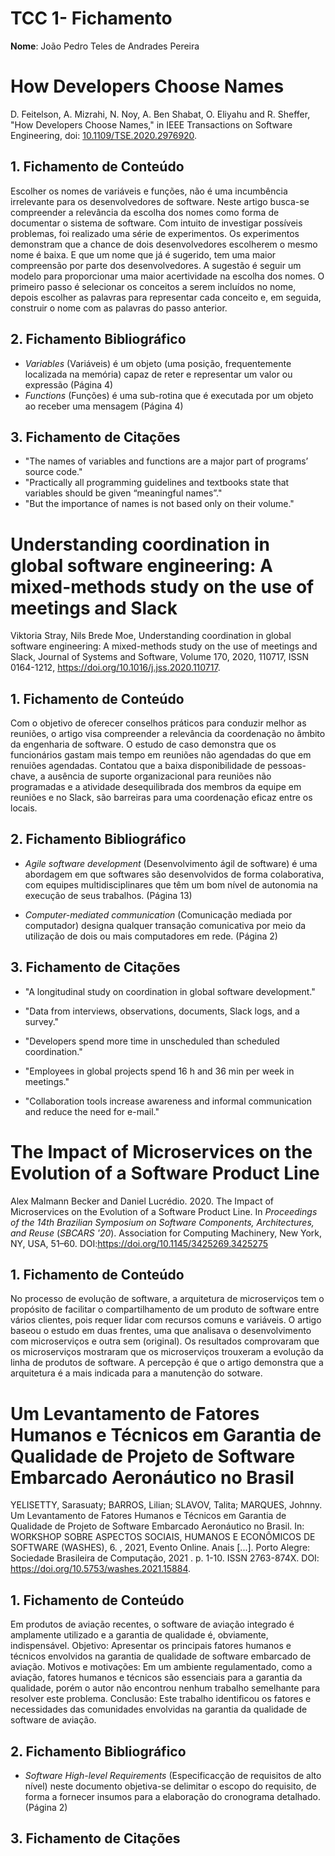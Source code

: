 # TCC 1- Fichamento
**Nome**: João Pedro Teles de Andrades Pereira

# How Developers Choose Names

D. Feitelson, A. Mizrahi, N. Noy, A. Ben Shabat, O. Eliyahu and R. Sheffer, "How Developers Choose Names," in IEEE Transactions on Software Engineering, doi: [10.1109/TSE.2020.2976920](https://ieeexplore.ieee.org/stamp/stamp.jsp?tp=&arnumber=9018121).

## 1. **Fichamento de Conteúdo**

Escolher os nomes de variáveis e funções, não é uma incumbência irrelevante para os desenvolvedores de software. Neste artigo busca-se compreender a relevância da escolha dos nomes como forma de documentar o sistema de software. Com intuito de investigar possíveis problemas, foi realizado uma série de experimentos. Os experimentos demonstram que a chance de dois desenvolvedores escolherem o mesmo nome é baixa. E que um nome que já é sugerido, tem uma maior compreensão por parte dos desenvolvedores. A sugestão é seguir um modelo para proporcionar uma maior acertividade na escolha dos nomes. O primeiro passo é selecionar os conceitos a serem incluídos no nome, depois escolher as palavras para representar cada conceito e, em seguida, construir o nome com as palavras do passo anterior.

## 2. **Fichamento Bibliográfico**

* *Variables* (Variáveis) é um objeto (uma posição, frequentemente localizada na memória) capaz de reter e representar um valor ou expressão (Página 4)
* *Functions* (Funções) é uma sub-rotina que é executada por um objeto ao receber uma mensagem (Página 4)

## 3. **Fichamento de Citações**

* "The names of variables and functions are a major part of
programs’ source code."
* "Practically all programming guidelines and textbooks state
that variables should be given “meaningful names”."
* "But the
importance of names is not based only on their volume."


# Understanding coordination in global software engineering: A mixed-methods study on the use of meetings and Slack

Viktoria Stray, Nils Brede Moe, Understanding coordination in global software engineering: A mixed-methods study on the use of meetings and Slack, Journal of Systems and Software, Volume 170, 2020, 110717, ISSN 0164-1212, https://doi.org/10.1016/j.jss.2020.110717.

## 1. **Fichamento de Conteúdo**

Com o objetivo de oferecer conselhos práticos para conduzir melhor as reuniões, o artigo visa compreender a relevância da coordenação no âmbito da engenharia de software. O estudo de caso demonstra que os funcionários gastam mais tempo em reuniões não agendadas do que em renuiões agendadas. Contatou que a baixa disponibilidade de pessoas-chave, a ausência de suporte organizacional para reuniões não programadas e a atividade desequilibrada dos membros da equipe em reuniões e no Slack, são barreiras para uma coordenação eficaz entre os locais. 

## 2. **Fichamento Bibliográfico**

* *Agile software development* (Desenvolvimento ágil de software) é uma abordagem em que softwares são desenvolvidos de forma colaborativa, com equipes multidisciplinares que têm um bom nível de autonomia na execução de seus trabalhos. (Página 13)

* *Computer-mediated communication* (Comunicação mediada por computador) designa qualquer transação comunicativa por meio da utilização de dois ou mais computadores em rede. (Página 2)

## 3. **Fichamento de Citações**

* "A longitudinal study on coordination in global software development."

* "Data from interviews, observations, documents, Slack logs, and a survey."

* "Developers spend more time in unscheduled than scheduled coordination."

* "Employees in global projects spend 16 h and 36 min per week in meetings."

* "Collaboration tools increase awareness and informal communication and reduce the need for e-mail."


# The Impact of Microservices on the Evolution of a Software Product Line

Alex Malmann Becker and Daniel Lucrédio. 2020. The Impact of Microservices on the Evolution of a Software Product Line. In <i>Proceedings of the 14th Brazilian Symposium on Software Components, Architectures, and Reuse</i> (<i>SBCARS '20</i>). Association for Computing Machinery, New York, NY, USA, 51–60. DOI:https://doi.org/10.1145/3425269.3425275

## 1. **Fichamento de Conteúdo**

No processo de evolução de software, a arquitetura de microserviços tem o propósito de facilitar o compartilhamento de um produto de software entre vários clientes, pois requer lidar com recursos comuns e variáveis. O artigo baseou o estudo em duas frentes, uma que analisava o desenvolvimento com microserviços e outra sem (original). Os resultados comprovaram que os microserviços mostraram que os microserviços trouxeram a evolução da linha de produtos de software. A percepção é que o artigo demonstra que a arquitetura é a mais indicada para a manutenção do sotware. 
<!-- 
##2. **Fichamento Bibliográfico**

* ** (Desenvolvimento ágil de software) é uma abordagem em que softwares são desenvolvidos de forma colaborativa, com equipes multidisciplinares que têm um bom nível de autonomia na execução de seus trabalhos. (Página 13)

* *Computer-mediated communication* (Comunicação mediada por computador) designa qualquer transação comunicativa por meio da utilização de dois ou mais computadores em rede. (Página 2)

##3. **Fichamento de Citações**

* "A longitudinal study on coordination in global software development."

* "Data from interviews, observations, documents, Slack logs, and a survey."

* "Developers spend more time in unscheduled than scheduled coordination."

* "Employees in global projects spend 16 h and 36 min per week in meetings."

* "Collaboration tools increase awareness and informal communication and reduce the need for e-mail." -->

# Um Levantamento de Fatores Humanos e Técnicos em Garantia de Qualidade de Projeto de Software Embarcado Aeronáutico no Brasil

YELISETTY, Sarasuaty; BARROS, Lilian; SLAVOV, Talita; MARQUES, Johnny. Um Levantamento de Fatores Humanos e Técnicos em Garantia de Qualidade de Projeto de Software Embarcado Aeronáutico no Brasil. In: WORKSHOP SOBRE ASPECTOS SOCIAIS, HUMANOS E ECONÔMICOS DE SOFTWARE (WASHES), 6. , 2021, Evento Online. Anais [...]. Porto Alegre: Sociedade Brasileira de Computação, 2021 . p. 1-10. ISSN 2763-874X. DOI: https://doi.org/10.5753/washes.2021.15884.

## 1. **Fichamento de Conteúdo**

Em produtos de aviação recentes, o software de aviação integrado é amplamente utilizado e a garantia de qualidade é, obviamente, indispensável. Objetivo: Apresentar os principais fatores humanos e técnicos envolvidos na garantia de qualidade de software embarcado de aviação. Motivos e motivações: Em um ambiente regulamentado, como a aviação, fatores humanos e técnicos são essenciais para a garantia da qualidade, porém o autor não encontrou nenhum trabalho semelhante para resolver este problema. Conclusão: Este trabalho identificou os fatores e necessidades das comunidades envolvidas na garantia da qualidade de software de aviação.

## 2. **Fichamento Bibliográfico**

* *Software High-level Requirements* (Especificacção de requisitos de alto nível) neste documento objetiva-se delimitar o escopo do requisito, de forma a fornecer insumos para a elaboração do cronograma detalhado. (Página 2)

## 3. **Fichamento de Citações**
